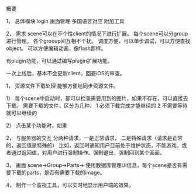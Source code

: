 
概要

1， 总体模块
login
画面管理
多国语言对应
附加工具





2， 需求
scene可以在不个性client的情况下进行扩展。
每个scene可以分group进行管理。 各个grooup间互相不干扰。
调度方便，可以单步调试，可以方便查找object。
可以方便编辑动画，像flash那样。

有plugin功能，可以通过编写plugin扩展功能。

一次上线后，基本不会更新client，回避iOS的审查。


1， 资源文件下载处理
能够方便地同步资源文件。

1） 每个scene中启动时，都可以检查需要用到的图片，如果不存在，可以直接去下载。
需要下载的文件，区分为几种，
1 必须下载完成才能继续的
2 不需要等待就可以继续的

2） 点击某个功能时，如果


2， 与服务器的交互
分两种请求，一是正常请求， 二是特殊请求（请求是正常的，返回值是特殊的）
比如，返回时通知用户目前处于维护状态，不能游戏。或者通过返回值，对用户进行强制操作。强制退出，强制回到某个画面。





3， 画面 scene->Group->Parts->
使用数据库管理UI信息，每个scene是否有需要下载的parts，是否有需要下载的image。



4， 制作一个监视工具，可以实时地显示用户端的效果。


